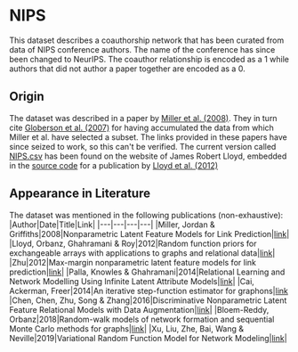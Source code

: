 # NIPS
This dataset describes a coauthorship network that has been curated from data of NIPS conference authors. The name of the conference has since been changed to NeurIPS. The coauthor relationship is encoded as a 1 while authors that did not author a paper together are encoded as a 0.

## Origin
The dataset was described in a paper by [Miller et al. (2008)](https://proceedings.neurips.cc/paper/2009/hash/437d7d1d97917cd627a34a6a0fb41136-Abstract.html). 
They in turn cite [Globerson et al. (2007)](https://www.jmlr.org/papers/v8/globerson07a.html) for having accumulated the data from which Miller et al. have selected a subset. 
The links provided in these papers have since seized to work, so this can't be verified. 
The current version called [NIPS.csv](./NIPS.csv) has been found on the website of James Robert Lloyd, embedded in the [source code](https://jamesrobertlloyd.com/assets/BasicRFM.tar.gz) for a publication by [Lloyd et al. (2012)](https://proceedings.neurips.cc/paper/2012/hash/df6c9756b2334cc5008c115486124bfe-Abstract.html)

## Appearance in Literature
The dataset was mentioned in the following publications (non-exhaustive):
|Author|Date|Title|Link|
|---|---|---|---|
|Miller, Jordan & Griffiths|2008|Nonparametric Latent Feature Models for Link Prediction|[link](https://proceedings.neurips.cc/paper/2009/hash/437d7d1d97917cd627a34a6a0fb41136-Abstract.html)|
|Lloyd, Orbanz, Ghahramani & Roy|2012|Random function priors for exchangeable arrays with applications to graphs and relational data|[link](https://proceedings.neurips.cc/paper/2012/hash/df6c9756b2334cc5008c115486124bfe-Abstract.html)|
|Zhu|2012|Max-margin nonparametric latent feature models for link prediction|[link](https://dl.acm.org/doi/10.5555/3042573.3042725)|
|Palla, Knowles & Ghahramani|2014|Relational Learning and Network Modelling Using Infinite Latent Attribute Models|[link](https://doi.org/10.1109/TPAMI.2014.2324586)|
|Cai, Ackerman, Freer|2014|An iterative step-function estimator for graphons|[link](https://doi.org/10.48550/arXiv.1412.2129)
|Chen, Chen, Zhu, Song & Zhang|2016|Discriminative Nonparametric Latent Feature Relational Models with Data Augmentation|[link](https://www.aaai.org/ocs/index.php/AAAI/AAAI16/paper/viewPaper/12136)|
|Bloem-Reddy, Orbanz|2018|Random-walk models of network formation and sequential Monte Carlo methods for graphs|[link](https://doi.org/10.1111/rssb.12289)|
|Xu, Liu, Zhe, Bai, Wang & Neville|2019|Variational Random Function Model for Network Modeling|[link](https://doi.org/10.1109/TNNLS.2018.2837667)|

